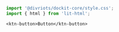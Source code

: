 ```js script
import '@divriots/dockit-core/style.css';
import { html } from 'lit-html';
```

```html:html
<ktn-button>Button</ktn-button>
```
